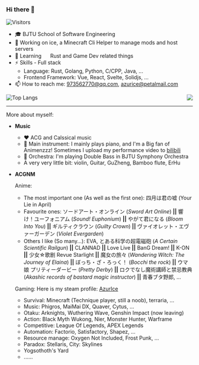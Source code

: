 ### Hi there 👋

![Visitors](https://api.visitorbadge.io/api/visitors?path=azurice%2FAzurIce&labelColor=%23697689&countColor=%2337d67a)

<!--
**AzurIce/AzurIce** is a ✨ _special_ ✨ repository because its `README.md` (this file) appears on your GitHub profile.

Here are some ideas to get you started:

- 🔭 I’m currently working on ...
- 🌱 I’m currently learning ...
- 👯 I’m looking to collaborate on ...
- 🤔 I’m looking for help with ...
- 💬 Ask me about ...
- 📫 How to reach me: ...
- 😄 Pronouns: ...
- ⚡ Fun fact: ...
-->

- :mortar_board: BJTU School of Software Engineering 
- 🔭 Working on ice, a Minecraft Cli Helper to manage mods and host servers
- 🌱 Learning <img src="https://raw.githubusercontent.com/FortAwesome/Font-Awesome/6.x/svgs/brands/rust.svg" width="16" height="16"> Rust and Game Dev related things
- ⚡ Skills - Full stack
  - Language: Rust, Golang, Python, C/CPP, Java, ...
  - Frontend Framework: Vue, React, Svelte, Solidjs, ...
- 📫 How to reach me: 973562770@qq.com, azurice@petalmail.com


<img align="right" src="https://github-readme-stats.vercel.app/api?username=azurice&show_icons=true&icon_color=CE1D2D&text_color=718096&bg_color=ffffff&hide_title=true" />

![Top Langs](https://github-readme-stats.vercel.app/api/top-langs/?username=AzurIce&layout=compact&hide=Jupyter%20Notebook,html,css)

---

More about myself:

- **Music**
  - ♥️ ACG and Calssical music
  - 🎹 Main instrument: I mainly plays piano, and I'm a Big fan of Animenzzz! Sometimes I upload my performance video to [bilibili](https://space.bilibili.com/46452693)
  - 🎼 Orchestra: I'm playing Double Bass in BJTU Symphony Orchestra
  - A very very little bit: violin, Guitar, GuZheng, Bamboo flute, ErHu
- **ACGNM**

  Anime:
  - The most important one (As well as the first one): 四月は君の嘘 (Your Lie in April)
  - Favourite ones: ソードアート・オンライン (*Sword Art Online*) **||** 響け！ユーフォニアム (*Sound! Euphonium*) **||** やがて君になる (*Bloom Into You*) **||** ギルティクラウン (*Guilty Crown*) **||** ヴァイオレット・エヴァーガーデン (*Violet Evergarden*)
  - Others I like (So many...): EVA, とある科学の超電磁砲 (*A Certain Scientific Railgun*) **||** CLANNAD **||** Love Live **||** BanG Dream! **||** K-ON **||** 少女☆歌剧 Revue Starlight **||** 魔女の旅々 (*Wandering Witch: The Journey of Elaina*) **||** ぼっち・ざ・ろっく！ (*Bocchi the rock*) **||** ウマ娘 プリティーダービー (*Pretty Derby*) **||** ロクでなし魔術講師と禁忌教典 (*Akashic records of bastard magic instructor*) **||** 青春ブタ野郎, ...
  
  Gaming: Here is my steam profile: [AzurIce](https://steamcommunity.com/id/AzurIce)
  - Survival: Minecraft (Technique player, still a noob), terraria, ...
  - Music: Phigros, MaiMai DX, Quaver, Cytus, ...
  - Otaku: Arknights, Wuthering Wave, Genshin Impact (now leaving)
  - Action: Black Myth Wukong, Nier, Monster Hunter, Warframe
  - Competitive: League Of Legends, APEX Legends
  - Automation: Factorio, Satisfactory, Shapez, ...
  - Resource manage: Oxygen Not Included, Frost Punk, ...
  - Paradox: Stellaris, City: Skylines
  - Yogsothoth's Yard
  - ......
